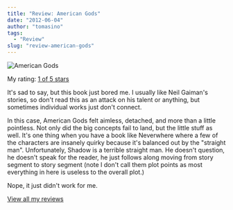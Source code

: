 ```yaml
---
title: "Review: American Gods"
date: "2012-06-04"
author: "tomasino"
tags:
  - "Review"
slug: "review-american-gods"
---
```


![American Gods](//photo.goodreads.com/books/1258417001m/4407.jpg)

My rating: [1 of 5 stars][]

It's sad to say, but this book just bored me. I usually like Neil
Gaiman's stories, so don't read this as an attack on his talent or
anything, but sometimes individual works just don't connect.

In this case, American Gods felt aimless, detached, and more than a
little pointless. Not only did the big concepts fail to land, but the
little stuff as well. It's one thing when you have a book like
Neverwhere where a few of the characters are insanely quirky because
it's balanced out by the "straight man". Unfortunately, Shadow is a
terrible straight man. He doesn't question, he doesn't speak for the
reader, he just follows along moving from story segment to story segment
(note I don't call them plot points as most everything in here is
useless to the overall plot.)

Nope, it just didn't work for me.

[View all my reviews][1 of 5 stars]

  [1 of 5 stars]: //www.goodreads.com/review/show/205400488
